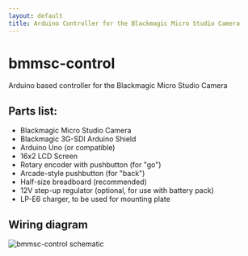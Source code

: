 ```yaml
---
layout: default
title: Arduino Controller for the Blackmagic Micro Studio Camera
---
```


# bmmsc-control

Arduino based controller for the Blackmagic Micro Studio Camera

## Parts list:

- Blackmagic Micro Studio Camera
- Blackmagic 3G-SDI Arduino Shield
- Arduino Uno (or compatible)
- 16x2 LCD Screen
- Rotary encoder with pushbutton (for "go")
- Arcade-style pushbutton (for "back")
- Half-size breadboard (recommended)
- 12V step-up regulator (optional, for use with battery pack)
- LP-E6 charger, to be used for mounting plate

## Wiring diagram

![bmmsc-control schematic](/bmmsc-schematic.png)

